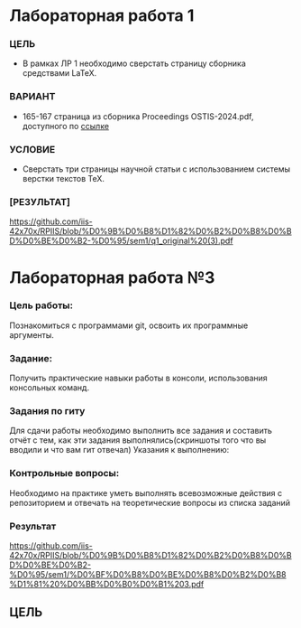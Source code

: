 # Лабораторная работа  1

### ЦЕЛЬ

- В рамках ЛР 1 необходимо сверстать страницу сборника средствами LaTeX.

### ВАРИАНТ

- 165-167 страница из сборника Proceedings OSTIS-2024.pdf, доступного по [ссылке](https://proc.ostis.net/proc/Proceedings%20OSTIS-2024.pdf)

### УСЛОВИЕ

- Сверстать три страницы научной статьи с использованием системы верстки текстов TeX.

### [РЕЗУЛЬТАТ]

https://github.com/iis-42x70x/RPIIS/blob/%D0%9B%D0%B8%D1%82%D0%B2%D0%B8%D0%BD%D0%BE%D0%B2-%D0%95/sem1/q1_original%20(3).pdf
# Лабораторная работа №3
### Цель работы:
Познакомиться с программами git, освоить их программные аргументы.
### Задание:
Получить практические навыки работы в консоли, использования консольных команд.
### Задания по гиту
Для сдачи работы необходимо выполнить все задания и составить отчёт с тем, как эти задания выполнялись(скриншоты того что вы вводили и что вам гит отвечал)
Указания к выполнению:

### Контрольные вопросы:
Необходимо на практике уметь выполнять всевозможные действия с репозиторием и отвечать на теоретические вопросы из списка заданий
### Результат  
https://github.com/iis-42x70x/RPIIS/blob/%D0%9B%D0%B8%D1%82%D0%B2%D0%B8%D0%BD%D0%BE%D0%B2-%D0%95/sem1/%D0%BF%D0%B8%D0%BE%D0%B8%D0%B2%D0%B8%D1%81%20%D0%BB%D0%B0%D0%B1%203.pdf
## ЦЕЛЬ
